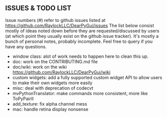 ## ISSUES & TODO LIST

Issue numbers (#) refer to github issues listed at https://github.com/RaylockLLC/DearPyGui/issues
The list below consist mostly of ideas noted down before they are requested/discussed by users (at which point they usually exist on the github issue tracker).
It's mostly a bunch of personal notes, probably incomplete. Feel free to query if you have any questions.

* window class: alot of work needs to happen here to clean this up.
* doc: work on the CONTRIBUTING.md file
* doc/wiki: work on the wiki https://github.com/RaylockLLC/DearPyGui/wiki
* custom widgets: add a fully supported custom widget API to allow users to make their own widgets more easily
* misc: deal with deprecation of codecvt
* mvPythonTranslator: make commands more consistent, more like ToPyPairII
* add_texture: fix alpha channel mess
* mac: handle retina display nonsense